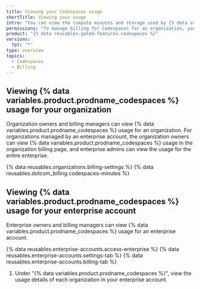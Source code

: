 ```yaml
---
title: Viewing your Codespaces usage
shortTitle: Viewing your usage
intro: "You can view the compute minutes and storage used by {% data variables.product.prodname_codespaces %}."
permissions: "To manage billing for Codespaces for an organization, you must be an organization owner or a billing manager."
product: "{% data reusables.gated-features.codespaces %}"
versions:
  fpt: "*"
type: overview
topics:
  - Codespaces
  - Billing
---
```


## Viewing {% data variables.product.prodname_codespaces %} usage for your organization

Organization owners and billing managers can view {% data variables.product.prodname_codespaces %} usage for an organization. For organizations managed by an enterprise account, the organization owners can view {% data variables.product.prodname_codespaces %} usage in the organization billing page, and enterprise admins can view the usage for the entire enterprise.

{% data reusables.organizations.billing-settings %}
{% data reusables.dotcom_billing.codespaces-minutes %}

## Viewing {% data variables.product.prodname_codespaces %} usage for your enterprise account

Enterprise owners and billing managers can view {% data variables.product.prodname_codespaces %} usage for an enterprise account.

{% data reusables.enterprise-accounts.access-enterprise %}
{% data reusables.enterprise-accounts.settings-tab %}
{% data reusables.enterprise-accounts.billing-tab %}

1. Under "{% data variables.product.prodname_codespaces %}", view the usage details of each organization in your enterprise account.
